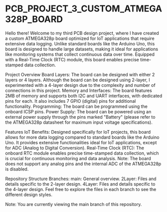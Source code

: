 # PCB_PROJECT_3_CUSTOM_ATMEGA328P_BOARD

Hello there! Welcome to my third PCB design project, where I have created a custom ATMEGA328p board optimized for IoT applications that require extensive data logging. 
Unlike standard boards like the Arduino Uno, this board is designed to handle large datasets, making it ideal for applications like monitoring systems that collect continuous data over time. 
Equipped with a Real-Time Clock (RTC) module, this board enables precise time-stamped data collection.

Project Overview
    Board Layers: The board can be designed with either 2 layers or 4 layers. Although the board can be designed using 2-layer, I experimented with a 4-layer design due to the complexity and number of connections in this project.
Memory and Interfaces: The board features 2MB of memory and supports both I2C and UART interfaces, with dedicated pins for each. It also includes 7 GPIO (digital) pins for additional functionality.
Programming: The board can be programmed using the onboard ICSP pins.
Power Supply: The board can be powered using an external power supply through the pins marked "Battery" (please refer to the ATMEGA328p datasheet for maximum input voltage specifications).

Features
    IoT Benefits: Designed specifically for IoT projects, this board allows for more data logging compared to standard boards like the Arduino Uno. It provides extensive functionalities ideal for IoT applications, except for ADC (Analog to Digital Conversion).
Real-Time Clock (RTC): The onboard RTC module enables precise time-stamped data collection, which is crucial for continuous monitoring and data analysis.
  Note:   The board does not support any analog pins and the internal ADC of the ATMEGA328p is disabled.


Repository Structure
  Branches:
  main: General overview.
  2Layer: Files and details specific to the 2-layer design.
  4Layer: Files and details specific to the 4-layer design.
Feel free to explore the files in each branch to see the different design styles.

Note: You are currently viewing the main branch of this repository.
